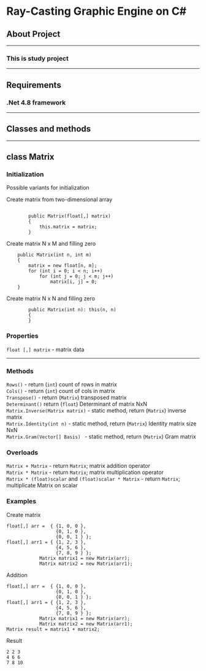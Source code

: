 # Ray-Casting Graphic Engine on C#
## **About Project** ##
***
### This is study project ###
***
## **Requirements** ##
### .Net 4.8 framework ###
***
## **Classes and methods** ##
***
## **class Matrix** ##
### **Initialization** ###
Possible variants for initialization

Create matrix from two-dimensional array
```

        public Matrix(float[,] matrix)
        {
            this.matrix = matrix;
        }
```
Create matrix N x M and filling zero

        public Matrix(int n, int m)
        {
            matrix = new float[n, m];
            for (int i = 0; i < n; i++)
                for (int j = 0; j < m; j++)
                    matrix[i, j] = 0;
        }
Create matrix N x N and filling zero
```
        public Matrix(int n): this(n, n)
        {
        }
```
### **Properties** ###
` float [,] matrix `  - matrix data
***
### **Methods** ###
`Rows()` - return (`int`) count of rows in matrix \
`Cols()` - return (`int`) count of cols in matrix \
`Transpose()` - return (`Matrix`) transposed matrix \
`Determinant()` return (`float`) Determinant of matrix NxN \
`Matrix.Inverse(Matrix matrix)` - static method, return (`Matrix`) inverse matrix \
`Matrix.Identity(int n)` - static method, return (`Matrix`) Identity matrix size NxN\
`Matrix.Gram(Vector[] Basis) ` - static method, return (`Matrix`) Gram matrix
### **Overloads** ###
`Matrix + Matrix` - return `Matrix`; matrix addition operator\
`Matrix * Matrix` - return `Matrix`; matrix multiplication operator\
`Matrix * (float)scalar` and `(float)scalar * Matrix` - return `Matrix`; multiplicate Matrix on scalar
### Examples ###
Create matrix
```
float[,] arr =  { {1, 0, 0 },
                  {0, 1, 0 },
                  {0, 0, 1 } };
float[,] arr1 = { {1, 2, 3 },
                  {4, 5, 6 },
                  {7, 8, 9 } };
            Matrix matrix1 = new Matrix(arr);
            Matrix matrix2 = new Matrix(arr1);
```
Addition
```
float[,] arr =  { {1, 0, 0 },
                  {0, 1, 0 },
                  {0, 0, 1 } };
float[,] arr1 = { {1, 2, 3 },
                  {4, 5, 6 },
                  {7, 8, 9 } };
            Matrix matrix1 = new Matrix(arr);
            Matrix matrix2 = new Matrix(arr1);
Matrix result = matrix1 + matrix2;
```
Result
```
2 2 3
4 6 6
7 8 10
